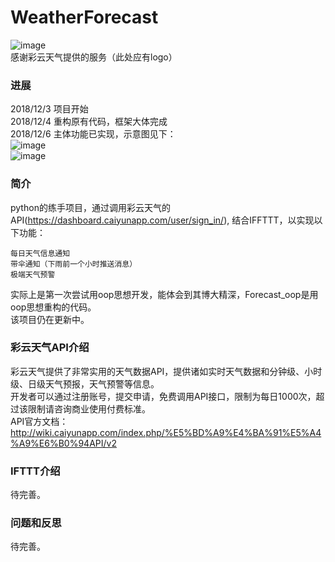 # WeatherForecast
![image](http://github.com/WeatherForecast/images/colourful_cloud.png)  
感谢彩云天气提供的服务（此处应有logo）
### 进展
2018/12/3 项目开始  
2018/12/4 重构原有代码，框架大体完成  
2018/12/6 主体功能已实现，示意图见下：  
![image](http://github.com/WeatherForecast/images/test_pc.png)  
![image](http://github.com/WeatherForecast/images/test_phone.png) 
### 简介
python的练手项目，通过调用彩云天气的API(https://dashboard.caiyunapp.com/user/sign_in/), 结合IFFTTT，以实现以下功能：

    每日天气信息通知
    带伞通知（下雨前一个小时推送消息）
    极端天气预警

实际上是第一次尝试用oop思想开发，能体会到其博大精深，Forecast_oop是用oop思想重构的代码。  
该项目仍在更新中。  

### 彩云天气API介绍
彩云天气提供了非常实用的天气数据API，提供诸如实时天气数据和分钟级、小时级、日级天气预报，天气预警等信息。  
开发者可以通过注册账号，提交申请，免费调用API接口，限制为每日1000次，超过该限制请咨询商业使用付费标准。  
API官方文档：http://wiki.caiyunapp.com/index.php/%E5%BD%A9%E4%BA%91%E5%A4%A9%E6%B0%94API/v2  

### IFTTT介绍
待完善。  

### 问题和反思
待完善。  
